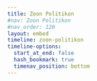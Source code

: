 ```yaml
---
title: Zoon Politikon
#nav: Zoon Politikon
#nav_order: 120
layout: embed
timeline: zoon-politikon
timeline-options: 
  start_at_end: false
  hash_bookmark: true
  timenav_position: bottom
---
```

